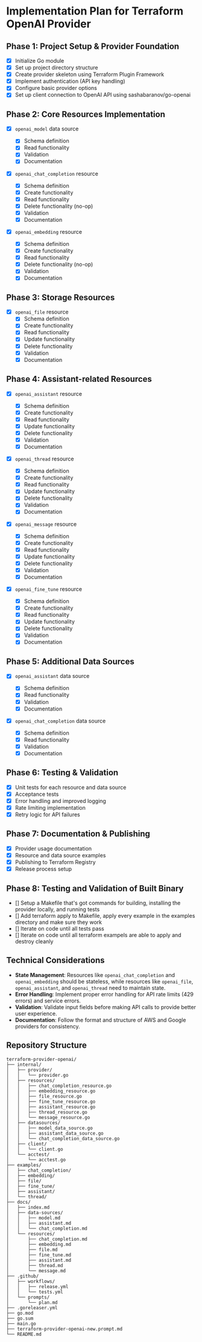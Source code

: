# Implementation Plan for Terraform OpenAI Provider

## Phase 1: Project Setup & Provider Foundation

- [x] Initialize Go module
- [x] Set up project directory structure
- [x] Create provider skeleton using Terraform Plugin Framework
- [x] Implement authentication (API key handling)
- [x] Configure basic provider options
- [x] Set up client connection to OpenAI API using sashabaranov/go-openai

## Phase 2: Core Resources Implementation

- [x] `openai_model` data source

  - [x] Schema definition
  - [x] Read functionality
  - [x] Validation
  - [x] Documentation

- [x] `openai_chat_completion` resource

  - [x] Schema definition
  - [x] Create functionality
  - [x] Read functionality
  - [x] Delete functionality (no-op)
  - [x] Validation
  - [x] Documentation

- [x] `openai_embedding` resource
  - [x] Schema definition
  - [x] Create functionality
  - [x] Read functionality
  - [x] Delete functionality (no-op)
  - [x] Validation
  - [x] Documentation

## Phase 3: Storage Resources

- [x] `openai_file` resource
  - [x] Schema definition
  - [x] Create functionality
  - [x] Read functionality
  - [x] Update functionality
  - [x] Delete functionality
  - [x] Validation
  - [x] Documentation

## Phase 4: Assistant-related Resources

- [x] `openai_assistant` resource

  - [x] Schema definition
  - [x] Create functionality
  - [x] Read functionality
  - [x] Update functionality
  - [x] Delete functionality
  - [x] Validation
  - [x] Documentation

- [x] `openai_thread` resource

  - [x] Schema definition
  - [x] Create functionality
  - [x] Read functionality
  - [x] Update functionality
  - [x] Delete functionality
  - [x] Validation
  - [x] Documentation

- [x] `openai_message` resource

  - [x] Schema definition
  - [x] Create functionality
  - [x] Read functionality
  - [x] Update functionality
  - [x] Delete functionality
  - [x] Validation
  - [x] Documentation

- [x] `openai_fine_tune` resource
  - [x] Schema definition
  - [x] Create functionality
  - [x] Read functionality
  - [x] Update functionality
  - [x] Delete functionality
  - [x] Validation
  - [x] Documentation

## Phase 5: Additional Data Sources

- [x] `openai_assistant` data source

  - [x] Schema definition
  - [x] Read functionality
  - [x] Validation
  - [x] Documentation

- [x] `openai_chat_completion` data source
  - [x] Schema definition
  - [x] Read functionality
  - [x] Validation
  - [x] Documentation

## Phase 6: Testing & Validation

- [x] Unit tests for each resource and data source
- [x] Acceptance tests
- [x] Error handling and improved logging
- [x] Rate limiting implementation
- [x] Retry logic for API failures

## Phase 7: Documentation & Publishing

- [x] Provider usage documentation
- [x] Resource and data source examples
- [x] Publishing to Terraform Registry
- [x] Release process setup

## Phase 8: Testing and Validation of Built Binary

- [] Setup a Makefile that's got commands for building, installing the provider locally, and running tests
- [] Add terraform apply to Makefile, apply every example in the examples directory and make sure they work
- [] Iterate on code until all tests pass
- [] Iterate on code until all terraform exampels are able to apply and destroy cleanly

## Technical Considerations

- **State Management**: Resources like `openai_chat_completion` and `openai_embedding` should be stateless, while resources like `openai_file`, `openai_assistant`, and `openai_thread` need to maintain state.
- **Error Handling**: Implement proper error handling for API rate limits (429 errors) and service errors.
- **Validation**: Validate input fields before making API calls to provide better user experience.
- **Documentation**: Follow the format and structure of AWS and Google providers for consistency.

## Repository Structure

```
terraform-provider-openai/
├── internal/
│   ├── provider/
│   │   └── provider.go
│   ├── resources/
│   │   ├── chat_completion_resource.go
│   │   ├── embedding_resource.go
│   │   ├── file_resource.go
│   │   ├── fine_tune_resource.go
│   │   ├── assistant_resource.go
│   │   ├── thread_resource.go
│   │   └── message_resource.go
│   ├── datasources/
│   │   ├── model_data_source.go
│   │   ├── assistant_data_source.go
│   │   └── chat_completion_data_source.go
│   ├── client/
│   │   └── client.go
│   └── acctest/
│       └── acctest.go
├── examples/
│   ├── chat_completion/
│   ├── embedding/
│   ├── file/
│   ├── fine_tune/
│   ├── assistant/
│   └── thread/
├── docs/
│   ├── index.md
│   ├── data-sources/
│   │   ├── model.md
│   │   ├── assistant.md
│   │   └── chat_completion.md
│   └── resources/
│       ├── chat_completion.md
│       ├── embedding.md
│       ├── file.md
│       ├── fine_tune.md
│       ├── assistant.md
│       ├── thread.md
│       └── message.md
├── .github/
│   ├── workflows/
│   │   ├── release.yml
│   │   └── tests.yml
│   └── prompts/
│       └── plan.md
├── .goreleaser.yml
├── go.mod
├── go.sum
├── main.go
├── terraform-provider-openai-new.prompt.md
└── README.md
```
